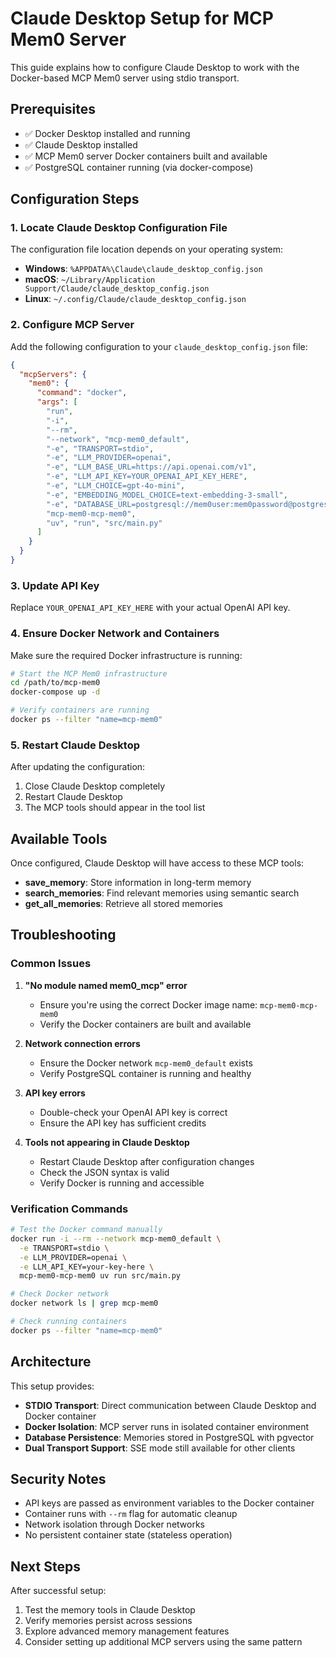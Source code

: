 # Claude Desktop Setup for MCP Mem0 Server

This guide explains how to configure Claude Desktop to work with the Docker-based MCP Mem0 server using stdio transport.

## Prerequisites

- ✅ Docker Desktop installed and running
- ✅ Claude Desktop installed
- ✅ MCP Mem0 server Docker containers built and available
- ✅ PostgreSQL container running (via docker-compose)

## Configuration Steps

### 1. Locate Claude Desktop Configuration File

The configuration file location depends on your operating system:

- **Windows**: `%APPDATA%\Claude\claude_desktop_config.json`
- **macOS**: `~/Library/Application Support/Claude/claude_desktop_config.json`
- **Linux**: `~/.config/Claude/claude_desktop_config.json`

### 2. Configure MCP Server

Add the following configuration to your `claude_desktop_config.json` file:

```json
{
  "mcpServers": {
    "mem0": {
      "command": "docker",
      "args": [
        "run",
        "-i",
        "--rm",
        "--network", "mcp-mem0_default",
        "-e", "TRANSPORT=stdio",
        "-e", "LLM_PROVIDER=openai",
        "-e", "LLM_BASE_URL=https://api.openai.com/v1",
        "-e", "LLM_API_KEY=YOUR_OPENAI_API_KEY_HERE",
        "-e", "LLM_CHOICE=gpt-4o-mini",
        "-e", "EMBEDDING_MODEL_CHOICE=text-embedding-3-small",
        "-e", "DATABASE_URL=postgresql://mem0user:mem0password@postgres:5432/mem0db",
        "mcp-mem0-mcp-mem0",
        "uv", "run", "src/main.py"
      ]
    }
  }
}
```

### 3. Update API Key

Replace `YOUR_OPENAI_API_KEY_HERE` with your actual OpenAI API key.

### 4. Ensure Docker Network and Containers

Make sure the required Docker infrastructure is running:

```bash
# Start the MCP Mem0 infrastructure
cd /path/to/mcp-mem0
docker-compose up -d

# Verify containers are running
docker ps --filter "name=mcp-mem0"
```

### 5. Restart Claude Desktop

After updating the configuration:
1. Close Claude Desktop completely
2. Restart Claude Desktop
3. The MCP tools should appear in the tool list

## Available Tools

Once configured, Claude Desktop will have access to these MCP tools:

- **save_memory**: Store information in long-term memory
- **search_memories**: Find relevant memories using semantic search  
- **get_all_memories**: Retrieve all stored memories

## Troubleshooting

### Common Issues

1. **"No module named mem0_mcp" error**
   - Ensure you're using the correct Docker image name: `mcp-mem0-mcp-mem0`
   - Verify the Docker containers are built and available

2. **Network connection errors**
   - Ensure the Docker network `mcp-mem0_default` exists
   - Verify PostgreSQL container is running and healthy

3. **API key errors**
   - Double-check your OpenAI API key is correct
   - Ensure the API key has sufficient credits

4. **Tools not appearing in Claude Desktop**
   - Restart Claude Desktop after configuration changes
   - Check the JSON syntax is valid
   - Verify Docker is running and accessible

### Verification Commands

```bash
# Test the Docker command manually
docker run -i --rm --network mcp-mem0_default \
  -e TRANSPORT=stdio \
  -e LLM_PROVIDER=openai \
  -e LLM_API_KEY=your-key-here \
  mcp-mem0-mcp-mem0 uv run src/main.py

# Check Docker network
docker network ls | grep mcp-mem0

# Check running containers
docker ps --filter "name=mcp-mem0"
```

## Architecture

This setup provides:

- **STDIO Transport**: Direct communication between Claude Desktop and Docker container
- **Docker Isolation**: MCP server runs in isolated container environment
- **Database Persistence**: Memories stored in PostgreSQL with pgvector
- **Dual Transport Support**: SSE mode still available for other clients

## Security Notes

- API keys are passed as environment variables to the Docker container
- Container runs with `--rm` flag for automatic cleanup
- Network isolation through Docker networks
- No persistent container state (stateless operation)

## Next Steps

After successful setup:
1. Test the memory tools in Claude Desktop
2. Verify memories persist across sessions
3. Explore advanced memory management features
4. Consider setting up additional MCP servers using the same pattern
